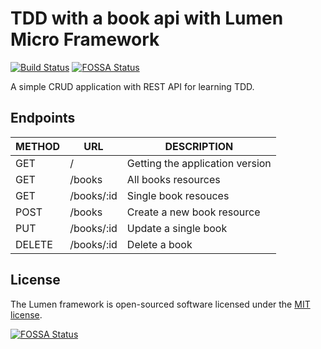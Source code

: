 # TDD with a book api with Lumen Micro Framework

[![Build Status](https://travis-ci.org/marufmax/tdd-lumen-api.svg)](https://travis-ci.org/marufmax/tdd-lumen-api)
[![FOSSA Status](https://app.fossa.io/api/projects/git%2Bgithub.com%2Fmarufmax%2Ftdd-lumen-api.svg?type=shield)](https://app.fossa.io/projects/git%2Bgithub.com%2Fmarufmax%2Ftdd-lumen-api?ref=badge_shield)


A simple CRUD application with REST API for learning TDD.

## Endpoints

| METHOD | URL        | DESCRIPTION                     |
| ------ | ---------- | ------------------------------- |
| GET    | /          | Getting the application version |
| GET    | /books     | All books resources             |
| GET    | /books/:id | Single book resouces            |
| POST   | /books     | Create a new book resource      |
| PUT    | /books/:id | Update a single book            |
| DELETE | /books/:id | Delete a book                   |


## License

The Lumen framework is open-sourced software licensed under the [MIT license](https://opensource.org/licenses/MIT).


[![FOSSA Status](https://app.fossa.io/api/projects/git%2Bgithub.com%2Fmarufmax%2Ftdd-lumen-api.svg?type=large)](https://app.fossa.io/projects/git%2Bgithub.com%2Fmarufmax%2Ftdd-lumen-api?ref=badge_large)